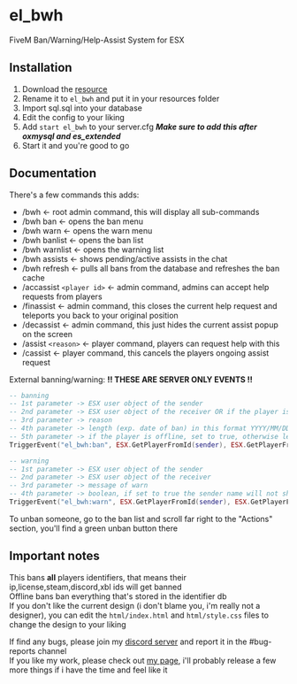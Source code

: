 # el_bwh
FiveM Ban/Warning/Help-Assist System for ESX

## Installation
1. Download the [resource]((https://github.com/KentaKK/esx_el_bwh/edit/master/README.md))
2. Rename it to `el_bwh` and put it in your resources folder
3. Import sql.sql into your database
4. Edit the config to your liking
5. Add `start el_bwh` to your server.cfg ***Make sure to add this after oxmysql and es_extended***
6. Start it and you're good to go

## Documentation
There's a few commands this adds:
- /bwh             <- root admin command, this will display all sub-commands
- /bwh ban         <- opens the ban menu
- /bwh warn        <- opens the warn menu
- /bwh banlist     <- opens the ban list
- /bwh warnlist    <- opens the warning list
- /bwh assists     <- shows pending/active assists in the chat
- /bwh refresh     <- pulls all bans from the database and refreshes the ban cache
- /accassist `<player id>` <- admin command, admins can accept help requests from players
- /finassist       <- admin command, this closes the current help request and teleports you back to your original position
- /decassist       <- admin command, this just hides the current assist popup on the screen
- /assist `<reason>` <- player command, players can request help with this
- /cassist         <- player command, this cancels the players ongoing assist request  

External banning/warning:
**!! THESE ARE SERVER ONLY EVENTS !!**
```lua
-- banning
-- 1st parameter -> ESX user object of the sender
-- 2nd parameter -> ESX user object of the receiver OR if the player is offline, their steam identifier
-- 3rd parameter -> reason
-- 4th parameter -> length (exp. date of ban) in this format YYYY/MM/DD HH:SS, other formats won't work
-- 5th parameter -> if the player is offline, set to true, otherwise leave false or nil
TriggerEvent("el_bwh:ban", ESX.GetPlayerFromId(sender), ESX.GetPlayerFromId(target), reason, length, offline)

-- warning
-- 1st parameter -> ESX user object of the sender
-- 2nd parameter -> ESX user object of the receiver
-- 3rd parameter -> message of warn
-- 4th parameter -> boolean, if set to true the sender name will not show for the player
TriggerEvent("el_bwh:warn", ESX.GetPlayerFromId(sender), ESX.GetPlayerFromId(target), message, anonymous)
```

To unban someone, go to the ban list and scroll far right to the "Actions" section, you'll find a green unban button there  

## Important notes
This bans **all** players identifiers, that means their ip,license,steam,discord,xbl ids will get banned  
Offline bans ban everything that's stored in the identifier db   
If you don't like the current design (i don't blame you, i'm really not a designer), you can edit the `html/index.html` and `html/style.css` files to change the design to your liking

If find any bugs, please join my [discord server](https://discord.gg/GbT49uH) and report it in the #bug-reports channel  
If you like my work, please check out [my page](https://elipse458.me), i'll probably release a few more things if i have the time and feel like it
